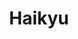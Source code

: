 ---
layout: lecteur.njk
tags : haikyu

title : Haikyu
episode : 20
saison : 4
iframe :
cc :  VostFr
    
---